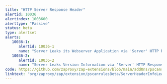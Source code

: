 ```yaml
---
title: "HTTP Server Response Header"
alertid: 10036
alertindex: 1003600
alerttype: "Passive"
status: beta
type: alertset
alerts:
   10036-1:
      alertid: 10036-1
      name: "Server Leaks its Webserver Application via 'Server' HTTP Response Header Field"
   10036-2:
      alertid: 10036-2
      name: "Server Leaks Version Information via 'Server' HTTP Response Header Field"
code: https://github.com/zaproxy/zap-extensions/blob/main/addOns/pscanrulesBeta/src/main/java/org/zaproxy/zap/extension/pscanrulesBeta/ServerHeaderInfoLeakScanRule.java
linktext: "org/zaproxy/zap/extension/pscanrulesBeta/ServerHeaderInfoLeakScanRule.java"
---
```

